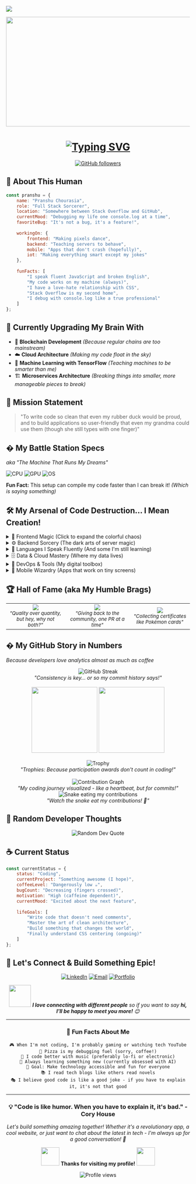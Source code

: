 [![](https://visitcount.itsvg.in/api?id=anshc022&label=Profile%20Views&color=1&icon=5&pretty=true)](https://visitcount.itsvg.in)

<div align="center">
  <img src="https://media.giphy.com/media/dWesBcTLavkZuG35MI/giphy.gif" width="600" height="300"/>
</div>

<h1 align="center">
  <a href="https://git.io/typing-svg">
    <img src="https://readme-typing-svg.herokuapp.com?font=Fira+Code&weight=600&size=30&pause=1000&color=F7F7F7&width=600&lines=console.log('Hello+World!');I'm+Pranshu+Chourasia+🤓;Code+Wizard+%26+Bug+Whisperer;Turning+Coffee+into+Code+Since+Forever;Full+Stack+Developer+%26+Dream+Builder" alt="Typing SVG" />
  </a>
</h1>

<div align="center">
  
  [![GitHub followers](https://img.shields.io/github/followers/anshc022?label=Follow%20me%20for%20more%20code%20magic&style=social)](https://github.com/anshc022)
  
</div>

## 🤖 About This Human

```javascript
const pranshu = {
    name: "Pranshu Chourasia",
    role: "Full Stack Sorcerer",
    location: "Somewhere between Stack Overflow and GitHub",
    currentMood: "Debugging my life one console.log at a time",
    favoriteBug: "It's not a bug, it's a feature!",
    
    workingOn: {
        frontend: "Making pixels dance",
        backend: "Teaching servers to behave",
        mobile: "Apps that don't crash (hopefully)",
        iot: "Making everything smart except my jokes"
    },
    
    funFacts: [
        "I speak fluent JavaScript and broken English",
        "My code works on my machine (always)",
        "I have a love-hate relationship with CSS",
        "Stack Overflow is my second home",
        "I debug with console.log like a true professional"
    ]
};
```

## 🧠 Currently Upgrading My Brain With
- 🔗 **Blockchain Development** *(Because regular chains are too mainstream)*
- ☁️ **Cloud Architecture** *(Making my code float in the sky)*
- 🤖 **Machine Learning with TensorFlow** *(Teaching machines to be smarter than me)*
- 🏗️ **Microservices Architecture** *(Breaking things into smaller, more manageable pieces to break)*

## 🎯 Mission Statement
> "To write code so clean that even my rubber duck would be proud, and to build applications so user-friendly that even my grandma could use them (though she still types with one finger)"

## �️ My Battle Station Specs
*aka "The Machine That Runs My Dreams"*

![CPU](https://img.shields.io/badge/Intel-Core_i7_12th_Gen_💪-0071C5?style=for-the-badge&logo=intel&logoColor=white)
![GPU](https://img.shields.io/badge/NVIDIA-RTX_3060_⚡-76B900?style=for-the-badge&logo=nvidia&logoColor=white)
![OS](https://img.shields.io/badge/Linux-Ubuntu_🐧-E95420?style=for-the-badge&logo=ubuntu&logoColor=white)

**Fun Fact:** This setup can compile my code faster than I can break it! *(Which is saying something)*

## 🛠️ My Arsenal of Code Destruction... I Mean Creation!

<details>
<summary>🎨 Frontend Magic (Click to expand the colorful chaos)</summary>

### The Visual Wizardry Department
![React](https://img.shields.io/badge/-React_⚛️-61DAFB?style=for-the-badge&logo=react&logoColor=black)
![Next.js](https://img.shields.io/badge/-Next.js_🚀-000000?style=for-the-badge&logo=next.js&logoColor=white)
![Vue.js](https://img.shields.io/badge/-Vue.js_💚-4FC08D?style=for-the-badge&logo=vue.js&logoColor=white)
![HTML5](https://img.shields.io/badge/-HTML5_🏗️-E34F26?style=for-the-badge&logo=html5&logoColor=white)
![CSS3](https://img.shields.io/badge/-CSS3_🎨-1572B6?style=for-the-badge&logo=css3&logoColor=white)
![TailwindCSS](https://img.shields.io/badge/-TailwindCSS_💨-38B2AC?style=for-the-badge&logo=tailwind-css&logoColor=white)
![Bootstrap](https://img.shields.io/badge/-Bootstrap_📱-7952B3?style=for-the-badge&logo=bootstrap&logoColor=white)

*"Making the internet prettier, one div at a time!"*
</details>

<details>
<summary>⚙️ Backend Sorcery (The dark arts of server magic)</summary>

### The Server Whispering Department
![Node.js](https://img.shields.io/badge/-Node.js_🟢-339933?style=for-the-badge&logo=node.js&logoColor=white)
![Express.js](https://img.shields.io/badge/-Express.js_🚂-000000?style=for-the-badge&logo=express&logoColor=white)
![Python](https://img.shields.io/badge/-Python_🐍-3776AB?style=for-the-badge&logo=Python&logoColor=white)
![Django](https://img.shields.io/badge/-Django_🎸-092E20?style=for-the-badge&logo=django&logoColor=white)
![FastAPI](https://img.shields.io/badge/-FastAPI_⚡-009688?style=for-the-badge&logo=fastapi&logoColor=white)

*"Teaching servers to behave since... well, recently!"*
</details>

<details>
<summary>💬 Languages I Speak Fluently (And some I'm still learning)</summary>

### The Polyglot Programming Department
![JavaScript](https://img.shields.io/badge/-JavaScript_☕-F7DF1E?style=for-the-badge&logo=JavaScript&logoColor=black)
![TypeScript](https://img.shields.io/badge/-TypeScript_📘-3178C6?style=for-the-badge&logo=typescript&logoColor=white)
![Python](https://img.shields.io/badge/-Python_🐍-3776AB?style=for-the-badge&logo=Python&logoColor=white)
![C++](https://img.shields.io/badge/-C++_⚔️-00599C?style=for-the-badge&logo=c%2B%2B&logoColor=white)
![Java](https://img.shields.io/badge/-Java_☕-007396?style=for-the-badge&logo=java&logoColor=white)

*"Fluent in code, still working on human languages!"*
</details>

<details>
<summary>🗄️ Data & Cloud Mastery (Where my data lives)</summary>

### The Data Hoarding Department
![MongoDB](https://img.shields.io/badge/-MongoDB_🍃-47A248?style=for-the-badge&logo=mongodb&logoColor=white)
![PostgreSQL](https://img.shields.io/badge/-PostgreSQL_🐘-336791?style=for-the-badge&logo=postgresql&logoColor=white)
![MySQL](https://img.shields.io/badge/-MySQL_🐬-4479A1?style=for-the-badge&logo=mysql&logoColor=white)
![AWS](https://img.shields.io/badge/-AWS_☁️-232F3E?style=for-the-badge&logo=amazon-aws&logoColor=white)
![Firebase](https://img.shields.io/badge/-Firebase_🔥-FFCA28?style=for-the-badge&logo=firebase&logoColor=black)
![Supabase](https://img.shields.io/badge/-Supabase_⚡-3ECF8E?style=for-the-badge&logo=supabase&logoColor=white)

*"My data is safer than my browser history!"*
</details>

<details>
<summary>🔧 DevOps & Tools (My digital toolbox)</summary>

### The "Make It Work" Department
![Docker](https://img.shields.io/badge/-Docker_🐳-2496ED?style=for-the-badge&logo=docker&logoColor=white)
![Git](https://img.shields.io/badge/-Git_🌿-F05032?style=for-the-badge&logo=git&logoColor=white)
![GitHub Actions](https://img.shields.io/badge/-GitHub_Actions_🤖-2088FF?style=for-the-badge&logo=github-actions&logoColor=white)
![Linux](https://img.shields.io/badge/-Linux_🐧-FCC624?style=for-the-badge&logo=linux&logoColor=black)
![Nginx](https://img.shields.io/badge/-Nginx_🚀-009639?style=for-the-badge&logo=nginx&logoColor=white)
![VS Code](https://img.shields.io/badge/-VS%20Code_💙-007ACC?style=for-the-badge&logo=visual-studio-code&logoColor=white)
![Postman](https://img.shields.io/badge/-Postman_📮-FF6C37?style=for-the-badge&logo=postman&logoColor=white)

*"DevOps: Because someone has to make the magic happen!"*
</details>

<details>
<summary>📱 Mobile Wizardry (Apps that work on tiny screens)</summary>

### The Pocket-Sized Dreams Department
![React Native](https://img.shields.io/badge/-React_Native_📱-61DAFB?style=for-the-badge&logo=react&logoColor=black)
![Flutter](https://img.shields.io/badge/-Flutter_🦋-02569B?style=for-the-badge&logo=flutter&logoColor=white)
![Android](https://img.shields.io/badge/-Android_🤖-3DDC84?style=for-the-badge&logo=android&logoColor=white)

*"Making apps so good, you'll forget to close them!"*
</details>

## 🏆 Hall of Fame (aka My Humble Brags)

<div align="center">
  <table>
    <tr>
      <td align="center">
        <img src="https://img.shields.io/badge/100+-Projects_Completed-31C442?style=for-the-badge&logo=github&logoColor=white"/>
        <br />
        <small><i>"Quality over quantity, but hey, why not both?"</i></small>
      </td>
      <td align="center">
        <img src="https://img.shields.io/badge/500+-Open_Source_Contributions-2088FF?style=for-the-badge&logo=github&logoColor=white"/>
        <br />
        <small><i>"Giving back to the community, one PR at a time"</i></small>
      </td>
      <td align="center">
        <img src="https://img.shields.io/badge/10+-Certifications_Earned-FF6C37?style=for-the-badge&logo=acclaim&logoColor=white"/>
        <br />
        <small><i>"Collecting certificates like Pokémon cards"</i></small>
      </td>
    </tr>
  </table>
</div>

## � My GitHub Story in Numbers
*Because developers love analytics almost as much as coffee*

<div align="center">
  <img src="https://github-readme-streak-stats.herokuapp.com/?user=anshc022&theme=dark&hide_border=true" alt="GitHub Streak"/>
  <br/>
  <i>"Consistency is key... or so my commit history says!"</i>
</div>

<br/>

<div align="center">
  <img height="180em" src="https://github-readme-stats.vercel.app/api?username=anshc022&show_icons=true&theme=radical&count_private=true&include_all_commits=true&hide_border=true"/>
  <img height="180em" src="https://github-readme-stats.vercel.app/api/top-langs/?username=anshc022&layout=compact&theme=radical&langs_count=8&hide_border=true"/>
</div>

<br/>

<div align="center">
  <img src="https://github-profile-trophy.vercel.app/?username=anshc022&theme=radical&no-frame=true&row=1&column=7&no-bg=true" alt="Trophy"/>
  <br/>
  <i>"Trophies: Because participation awards don't count in coding!"</i>
</div>

<br/>

<div align="center">
  <img src="https://github-readme-activity-graph.vercel.app/graph?username=anshc022&theme=react-dark&hide_border=true&custom_title=My%20Contribution%20Journey&area=true&point=false&line=31C442&area_color=21914A" alt="Contribution Graph"/>
  <br/>
  <i>"My coding journey visualized - like a heartbeat, but for commits!"</i>
</div>

<div align="center">
  <img src="https://raw.githubusercontent.com/anshc022/anshc022/output/github-contribution-grid-snake.svg" alt="Snake eating my contributions"/>
  <br/>
  <i>"Watch the snake eat my contributions! 🐍"</i>
</div>

## 💭 Random Developer Thoughts

<div align="center">
  <img src="https://quotes-github-readme.vercel.app/api?type=horizontal&theme=radical" alt="Random Dev Quote"/>
</div>

## ☕ Current Status

```javascript
const currentStatus = {
    status: "Coding",
    currentProject: "Something awesome (I hope)",
    coffeeLevel: "Dangerously low ☕",
    bugCount: "Decreasing (fingers crossed)",
    motivation: "High (caffeine dependent)",
    currentMood: "Excited about the next feature",
    
    lifeGoals: [
        "Write code that doesn't need comments",
        "Master the art of clean architecture", 
        "Build something that changes the world",
        "Finally understand CSS centering (ongoing)"
    ]
};
```

## 🤝 Let's Connect & Build Something Epic!

<div align="center">
  
[![LinkedIn](https://img.shields.io/badge/-LinkedIn_Professional_Mode-0077B5?style=for-the-badge&logo=LinkedIn&logoColor=white)](https://www.linkedin.com/in/pranshu-chourasia-615428275/)
[![Email](https://img.shields.io/badge/-Email_Me_Maybe?-D14836?style=for-the-badge&logo=Gmail&logoColor=white)](mailto:rishukrchaursia007@gmail.com)
[![Portfolio](https://img.shields.io/badge/-Portfolio_My_Digital_Home-000000?style=for-the-badge&logo=About.me&logoColor=white)](https://pranshu-next-js.vercel.app/)

</div>

<div align="center">
  <img src="https://media.giphy.com/media/LnQjpWaON8nhr21vNW/giphy.gif" width="60"> <em><b>I love connecting with different people</b> so if you want to say <b>hi, I'll be happy to meet you more!</b> 😊</em>
</div>

---

<div align="center">
  
### 🎯 Fun Facts About Me

```
🎮 When I'm not coding, I'm probably gaming or watching tech YouTube
🍕 Pizza is my debugging fuel (sorry, coffee!)
🎵 I code better with music (preferably lo-fi or electronic)
🌱 Always learning something new (currently obsessed with AI)
🎯 Goal: Make technology accessible and fun for everyone
📚 I read tech blogs like others read novels
🎭 I believe good code is like a good joke - if you have to explain it, it's not that good
```

</div>

---

<div align="center">
  <h3>💡 "Code is like humor. When you have to explain it, it's bad." - Cory House</h3>
  <p><i>Let's build something amazing together! Whether it's a revolutionary app, a cool website, or just want to chat about the latest in tech - I'm always up for a good conversation! 🚀</i></p>
  
  <img src="https://media.giphy.com/media/1GEATImIxEXVR79Dhk/giphy.gif" width="50"> <b>Thanks for visiting my profile!</b> <img src="https://media.giphy.com/media/1GEATImIxEXVR79Dhk/giphy.gif" width="50">
  
</div>

<div align="center">
  <img src="https://komarev.com/ghpvc/?username=anshc022&label=Profile%20views&color=0e75b6&style=flat" alt="Profile views" />
</div>
